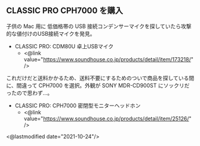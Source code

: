 ## CLASSIC PRO CPH7000 を購入

子供の Mac 用に 低価格帯の USB 接続コンデンサーマイクを探していたら攻撃的な値付けのUSB接続マイクを発見。

* CLASSIC PRO: CDM80U 卓上USBマイク
    * <@link value="https://www.soundhouse.co.jp/products/detail/item/173218/" />

これだけだと送料かかるため、送料不要にするためのついで商品を探している間に、間違って CPH7000 を選択。外観が SONY MDR-CD900ST にソックリだったので思わず...。

* CLASSIC PRO: CPH7000 密閉型モニターヘッドホン
    * <@link value="https://www.soundhouse.co.jp/products/detail/item/25126/" />

<@lastmodified date="2021-10-24"/>
